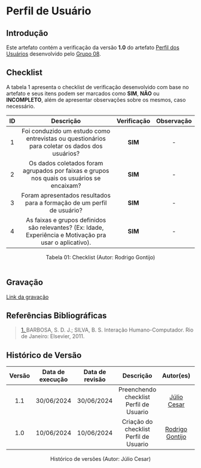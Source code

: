 # Perfil de Usuário

## Introdução

Este artefato contém a verificação da versão **1.0** do artefato [Perfil dos Usuários](https://requisitos-de-software.github.io/2024.1-Consumidor.gov/Elicitação/PerfildeUsuario/) desenvolvido pelo [Grupo 08](https://github.com/Requisitos-de-Software/2024.1-Consumidor.gov).

## Checklist

A tabela 1 apresenta o checklist de verificação desenvolvido com base no artefato e seus itens podem ser marcados como **SIM**, **NÃO** ou **INCOMPLETO**, além de apresentar observações sobre os mesmos, caso necessário.

| ID | Descrição | Verificação | Observação |
| :--: | :-----: | :---------: | :--------: |
| 1 | Foi conduzido um estudo como entrevistas ou questionários para coletar os dados dos usuários? |**SIM** | - |
| 2 | Os dados coletados foram agrupados por faixas e grupos nos quais os usuários se encaixam?  | **SIM** | - |
| 3 | Foram apresentados resultados para a formação de um perfil de usuário? | **SIM** | - |
| 4 | As faixas e grupos definidos são relevantes? (Ex: Idade, Experiência e Motivação pra usar o aplicativo). | **SIM** | - |

<div align="center">
<figcaption align="center">Tabela 01: Checklist (Autor: Rodrigo Gontijo)</figcaption>
</div>
<br/>

## Gravação 

[Link da gravação](https://youtu.be/7mlz3c4DbQQ)

## Referências Bibliográficas

> <a id="FTF1Ref" href="#FTF1">1. </a> BARBOSA, S. D. J.; SILVA, B. S. Interação Humano-Computador. Rio de Janeiro: Elsevier, 2011.

## Histórico de Versão

| Versão | Data de execução | Data de revisão |  Descrição                          | Autor(es)                                           | Revisor(es)                                           |
| :----: | :--------------: | :-------------: | :---------------------------------: | :-------------------------------------------------: | :---------------------------------------------------: |
| 1.1    | 30/06/2024       | 30/06/2024      | Preenchendo checklist Perfil de Usuario  | [Júlio Cesar](https://github.com/Julio1099)   | [Igor Thiago](https://github.com/alladin51)  |
| 1.0    | 10/06/2024       | 10/06/2024      | Criação do checklist Perfil de Usuario  | [Rodrigo Gontijo](https://github.com/rodrigogontijoo)   | [Igor Thiago](https://github.com/alladin51)  |

<div align="center">
<figcaption align="center">Histórico de versões (Autor: Júlio Cesar)</figcaption>
</div>
<br/>